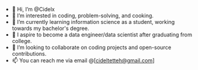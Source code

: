 - 👋 Hi, I’m @Cidelx
- 👀 I’m interested in coding, problem-solving, and cooking.
- 🌱 I’m currently learning information science as a student, working towards my bachelor's degree.
- 💼 I aspire to become a data engineer/data scientist after graduating from college.
- 💞️ I’m looking to collaborate on coding projects and open-source contributions.
- 📫 You can reach me via email @[cideltetteh@gmail.com]

<!---
Cidelx/Cidelx is a ✨ special ✨ repository because its `README.md` (this file) appears on your GitHub profile.
You can click the Preview link to take a look at your changes.
--->
